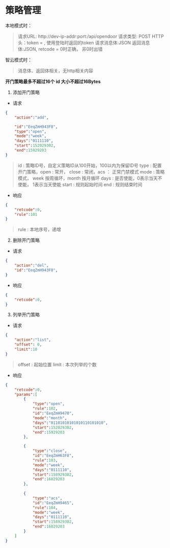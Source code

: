 # 策略管理

本地模式时：
>请求URL: http://dev-ip-addr:port:/api/opendoor
>请求类型: POST
>HTTP头：token = , 使用登陆时返回的token
>请求消息体:JSON
>返回消息体:JSON, retcode = 0时正确， 非0时出错

智云模式时：
>消息体、返回体相关，无http相关内容

**开门策略最多不超过16个**
**id 大小不超过16Bytes**

1. 添加开门策略

- 请求

```json
{
    "action":"add",

    "id":"EeqZmH943F8",
    "type":"open",
    "mode":"week",
    "days":"0111110",
    "start":152029302,
    "end":15929203
}
```

> id : 策略ID号，自定义策略ID从100开始，100以内为保留ID号
> type : 配置开门策略，open : 常开， close : 常闭，acs ： 正常门禁模式
> mode : 策略模式， week 按周循环，month 按月循环
> days : 是否使能，0表示当天不使能， 1表示当天使能
> start : 规则起始时间
> end : 规则结束时间

- 响应

```json
{
    "retcode":0,
    "rule":101
}
```

>rule : 本地序号，递增


2. 删除开门策略

- 请求

```json
{
    "action":"del",
    "id":"EeqZmH943F8",
}
```


- 响应

```json
{
    "retcode":0,
}
```

3. 列举开门策略

- 请求

```json
{
    "action":"list",
    "offset": 0,
    "limit":10
}
```

> offset : 起始位置
> limit : 本次列举的个数

- 响应

```json
{
    "retcode":0,
    "params":[
        {
            "type":"open",
            "rule":102,
            "id":"EeqZmH9470",
            "mode":"month",
            "days":"01101010101010110101010",
            "start":152029302,
            "end":15929203
        },

        {
            "type":"close",
            "id":"EeqZmH63F8",
            "rule":103,
            "mode":"week",
            "days":"0111110",
            "start":158929302,
            "end":16029203
        },
        
        {
            "type":"acs",
            "id":"EeqZmH9465",
            "rule":104,
            "mode":"week",
            "days":"0111110",
            "start":158929302,
            "end":16029203
        }
    ]
}
```
